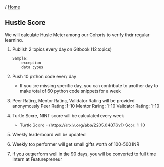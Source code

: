 / [Home](index.md)

## Hustle Score

We will calculate Husle Meter among our Cohorts to verify their regular learning.

1. Publish 2 topics every day on Gitbook (12 topics)
	```
	Sample:
		exception
		data types
	```


2. Push 10 python code every day
	- If you are missing specific day, you can contribute to another day to make total of 60 python code snippets for a week

4. Peer Rating, Mentor Rating, Validator Rating will be provided anonymously
	Peer Rating: 1-10
	Mentor Rating: 1-10
	Validator Rating: 1-10

5. Turtle Score, NINT score will be calculated every week
	- Turtle Score - (https://arxiv.org/abs/2205.04876v1)
	Scor: 1-10

6. Weekly leaderboard will be updated

7. Weekly top performer will get small gifts worth of 100-500 INR

8. If you outperform well in the 90 days, you will be converted to full time Intern at Featurepreneur